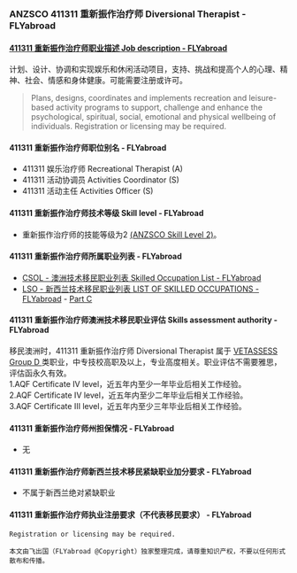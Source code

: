 ### ANZSCO 411311 重新振作治疗师 Diversional Therapist - FLYabroad ###

#### [411311 重新振作治疗师职业描述 Job description - FLYabroad](http://www.flyabroadvisa.com/anzsco/1331.html#133111)

计划、设计、协调和实现娱乐和休闲活动项目，支持、挑战和提高个人的心理、精神、社会、情感和身体健康。可能需要注册或许可。

> Plans, designs, coordinates and implements recreation and leisure-based activity programs to support, challenge and enhance the psychological, spiritual, social, emotional and physical wellbeing of individuals. Registration or licensing may be required.

#### 411311 重新振作治疗师职位别名 - FLYabroad
 
- 411311	 娱乐治疗师 Recreational Therapist (A)
- 411311 活动协调员 Activities Coordinator (S)
- 411311 活动主任 Activities Officer (S)

#### 411311 重新振作治疗师技术等级 Skill level - FLYabroad

- 重新振作治疗师的技能等级为2 [(ANZSCO Skill Level 2)](http://www.flyabroadvisa.com/anzsco/)。

#### 411311 重新振作治疗师所属职业列表 - FLYabroad

- [CSOL - 澳洲技术移民职业列表 Skilled Occupation List - FLYabroad](http://www.flyabroadvisa.com/sol/)
- [LSO - 新西兰技术移民职业列表 LIST OF SKILLED OCCUPATIONS - FLYabroad](http://nz.flyabroadvisa.com/lso/) - [Part C](partc)

#### 411311 重新振作治疗师澳洲技术移民职业评估 Skills assessment authority - FLYabroad

移民澳洲时，411311 重新振作治疗师 Diversional Therapist 属于 [VETASSESS Group D ](http://www.flyabroadvisa.com/ass/vetassess.html)类职业，中专技校高职及以上，专业高度相关。职业评估不需要雅思，评估函永久有效。  
1.AQF Certificate IV level，近五年内至少一年毕业后相关工作经验。   
2.AQF Certificate IV level，近五年内至少二年毕业后相关工作经验。   
3.AQF Certificate III level，近五年内至少三年毕业后相关工作经验。

#### 411311 重新振作治疗师州担保情况 - FLYabroad

- 无

#### 411311 重新振作治疗师新西兰技术移民紧缺职业加分要求 - FLYabroad

- 不属于新西兰绝对紧缺职业

#### 411311 重新振作治疗师执业注册要求（不代表移民要求） - FLYabroad

    Registration or licensing may be required.

`本文由飞出国（FLYabroad @Copyright）独家整理完成，请尊重知识产权，不要以任何形式散布和传播。`
